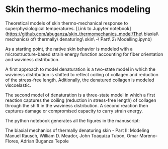 # Skin thermo-mechanics modeling

Theoretical models of skin thermo-mechanical response to superphysiological temperatures. 
[Link to Jupyter notebook](https://github.com/abuganza/skin_thermomechanics_model/The\ biaxial\ mechanics\ of\ thermally\ denaturing\ skin\ -\ Part\ 2\ Modelling.ipynb)

As a starting point, the native skin behavior is modeled with a microstructure-based strain energy function accounting for fiber orientation and waviness distribution. 

A first approach to model denaturation is a two-state model in which the waviness distribution is shifted to reflect coiling of collagen and reduction of the stress-free length. Aditionally, the denatured collagen is modeled viscoelastic. 

The second model of denaturation is a three-state model in which a first reaction captures the coiling (reduction in stress-free length) of collagen through the shift in the waviness distribution. A second reaction then captures damage or compromised capacity to carry strain energy. 

The python notebook generates all the figures in the manuscript: 

The biaxial mechanics of thermally denaturing skin - Part II: Modeling
Manuel Rausch, William D. Meador, John Toaquiza Tubon, Omar Moreno-Flores, Adrian Buganza Tepole
